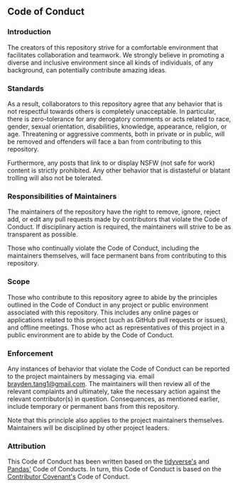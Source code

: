 ## Code of Conduct

### Introduction

The creators of this repository strive for a comfortable environment that facilitates collaboration and teamwork. We strongly believe in promoting a diverse and inclusive environment since all kinds of individuals, of any background, can potentially contribute amazing ideas.

### Standards

As a result, collaborators to this repository agree that any behavior that is not respectful towards others is completely unacceptable. In particular, there is zero-tolerance for any derogatory comments or acts related to race, gender, sexual orientation, disabilities, knowledge, appearance, religion, or age. Threatening or aggressive comments, both in private or in public, will be removed and offenders will face a ban from contributing to this repository.

Furthermore, any posts that link to or display NSFW (not safe for work) content is strictly prohibited. Any other behavior that is distasteful or blatant trolling will also not be tolerated.

### Responsibilities of Maintainers

The maintainers of the repository have the right to remove, ignore, reject add, or edit any pull requests made by contributors that violate the Code of Conduct. If disciplinary action is required, the maintainers will strive to be as transparent as possible. 

Those who continually violate the Code of Conduct, including the maintainers themselves, will face permanent bans from contributing to this repository.

### Scope

Those who contribute to this repository agree to abide by the principles outlined in the Code of Conduct in any project or public environment associated with this repository. This includes any online pages or applications related to this project (such as GitHub pull requests or issues), and offline meetings. Those who act as representatives of this project in a public environment are to abide by the Code of Conduct.

### Enforcement

Any instances of behavior that violate the Code of Conduct can be reported to the project maintainers by messaging via. email brayden.tang1@gmail.com. The maintainers will then review all of the relevant complaints and ultimately, take the necessary action against the relevant contributor(s) in question. Consequences, as mentioned earlier, include temporary or permanent bans from this repository.

Note that this principle also applies to the project maintainers themselves. Maintainers will be disciplined by other project leaders.

### Attribution

This Code of Conduct has been written based on the [tidyverse's](https://github.com/tidyverse/tidyverse.org/blob/master/CODE_OF_CONDUCT.md) and [Pandas'](https://github.com/pandas-dev/pandas-governance/blob/master/code-of-conduct.md) Code of Conducts. In turn, this Code of Conduct is based on the [Contributor Covenant's](https://www.contributor-covenant.org/version/2/0/code_of_conduct.md) Code of Conduct.
